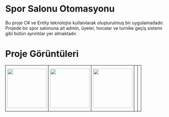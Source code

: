 # Spor Salonu Otomasyonu

Bu proje C# ve Entity teknolojisi kullanılarak oluşturulmuş bir uygulamadadır. Projede bir spor salonuna ait admin, üyeler, hocalar ve turnike geçiş sistemi gibi bütün ayrıntılar yer almaktadır.


# Proje Görüntüleri

<style type="text/css">
.tg  {border-collapse:collapse;border-spacing:0;}
.tg td{font-family:Arial, sans-serif;font-size:14px;padding:10px 5px;border-style:solid;border-width:1px;overflow:hidden;word-break:normal;}
.tg th{font-family:Arial, sans-serif;font-size:14px;font-weight:normal;padding:10px 5px;border-style:solid;border-width:1px;overflow:hidden;word-break:normal;}
.tg .tg-yw4l{vertical-align:top}
</style>
<table class="tg">
  <tr>
    <th class="tg-yw4l"><a href="https://github.com/hakanozer/SporSalonuOtomasyonu/blob/master/proje_goruntuleri/admin_ana_sayfa.png"><img src="https://github.com/hakanozer/SporSalonuOtomasyonu/blob/master/proje_goruntuleri/admin_ana_sayfa.png" width=125/></a></th>
    <th class="tg-yw4l"><a href="https://github.com/hakanozer/SporSalonuOtomasyonu/blob/master/proje_goruntuleri/paket_kontrol.png"><img src="https://github.com/hakanozer/SporSalonuOtomasyonu/blob/master/proje_goruntuleri/paket_kontrol.png" width=125/></a></th>
    <th class="tg-yw4l"><a href="https://github.com/hakanozer/SporSalonuOtomasyonu/blob/master/proje_goruntuleri/rapor.png"><img src="https://github.com/hakanozer/SporSalonuOtomasyonu/blob/master/proje_goruntuleri/rapor.png" width=125/></a></th>
    <th class="tg-yw4l"></th>
    <th class="tg-yw4l"></th>
  </tr>
</table>








